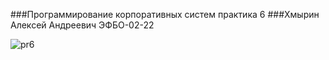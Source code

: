###Программирование корпоративных систем практика 6 ###Хмырин Алексей Андреевич ЭФБО-02-22

![pr6](https://github.com/user-attachments/assets/080d4ed7-51c2-47b5-bc3a-4f77c64c4bdd)
